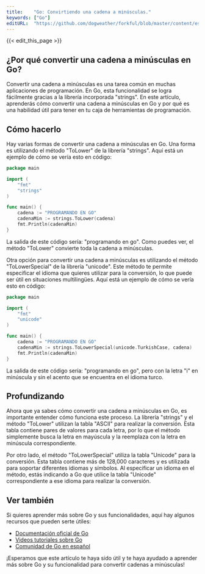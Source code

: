 ```yaml
---
title:    "Go: Convirtiendo una cadena a minúsculas."
keywords: ["Go"]
editURL:  "https://github.com/dogweather/forkful/blob/master/content/es/go/converting-a-string-to-lower-case.md"
---
```


{{< edit_this_page >}}

## ¿Por qué convertir una cadena a minúsculas en Go?

Convertir una cadena a minúsculas es una tarea común en muchas aplicaciones de programación. En Go, esta funcionalidad se logra fácilmente gracias a la librería incorporada "strings". En este artículo, aprenderás cómo convertir una cadena a minúsculas en Go y por qué es una habilidad útil para tener en tu caja de herramientas de programación.

## Cómo hacerlo

Hay varias formas de convertir una cadena a minúsculas en Go. Una forma es utilizando el método "ToLower" de la librería "strings". Aquí está un ejemplo de cómo se vería esto en código:

```Go
package main

import (
    "fmt"
    "strings"
)

func main() {
    cadena := "PROGRAMANDO EN GO"
    cadenaMin := strings.ToLower(cadena)
    fmt.Println(cadenaMin)
}
```
La salida de este código sería: "programando en go". Como puedes ver, el método "ToLower" convierte toda la cadena a minúsculas.

Otra opción para convertir una cadena a minúsculas es utilizando el método "ToLowerSpecial" de la librería "unicode". Este método te permite especificar el idioma que quieres utilizar para la conversión, lo que puede ser útil en situaciones multilingües. Aquí está un ejemplo de cómo se vería esto en código:

```Go
package main

import (
    "fmt"
    "unicode"
)

func main() {
    cadena := "PROGRAMANDO EN GO"
    cadenaMin := strings.ToLowerSpecial(unicode.TurkishCase, cadena)
    fmt.Println(cadenaMin)
}
```
La salida de este código sería: "programando en go", pero con la letra "i" en minúscula y sin el acento que se encuentra en el idioma turco.

## Profundizando

Ahora que ya sabes cómo convertir una cadena a minúsculas en Go, es importante entender cómo funciona este proceso. La librería "strings" y el método "ToLower" utilizan la tabla "ASCII" para realizar la conversión. Esta tabla contiene pares de valores para cada letra, por lo que el método simplemente busca la letra en mayúscula y la reemplaza con la letra en minúscula correspondiente.

Por otro lado, el método "ToLowerSpecial" utiliza la tabla "Unicode" para la conversión. Esta tabla contiene más de 128,000 caracteres y es utilizada para soportar diferentes idiomas y símbolos. Al especificar un idioma en el método, estás indicando a Go que utilice la tabla "Unicode" correspondiente a ese idioma para realizar la conversión.

## Ver también

Si quieres aprender más sobre Go y sus funcionalidades, aquí hay algunos recursos que pueden serte útiles:

- [Documentación oficial de Go](https://golang.org/doc/)
- [Videos tutoriales sobre Go](https://www.youtube.com/playlist?list=PLWDnPyr5QZxMpkGIWNuQLPAw1gPoid3Ue)
- [Comunidad de Go en español](https://golang.es/)

¡Esperamos que este artículo te haya sido útil y te haya ayudado a aprender más sobre Go y su funcionalidad para convertir cadenas a minúsculas!